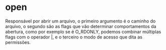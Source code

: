 # open

Responsável por abrir um arquivo, o primeiro argumento é o caminho do arquivo, o segundo são as flags que vão determinar comportamentos da abertura, como por exemplo se é O_RDONLY, podemos combinar múltiplas flags com o operador |, e o terceiro o modo de acesso que dita as permissões.